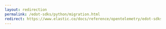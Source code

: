 ```yaml
---
layout: redirection
permalink: /edot-sdks/python/migration.html
redirect: https://www.elastic.co/docs/reference/opentelemetry/edot-sdks/python/migration.html
---
```

